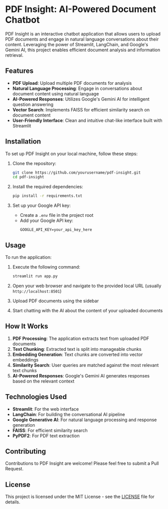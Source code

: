 # PDF Insight: AI-Powered Document Chatbot

PDF Insight is an interactive chatbot application that allows users to upload PDF documents and engage in natural language conversations about their content. Leveraging the power of Streamlit, LangChain, and Google's Gemini AI, this project enables efficient document analysis and information retrieval.

## Features

- **PDF Upload**: Upload multiple PDF documents for analysis
- **Natural Language Processing**: Engage in conversations about document content using natural language
- **AI-Powered Responses**: Utilizes Google's Gemini AI for intelligent question answering
- **Vector Search**: Implements FAISS for efficient similarity search on document content
- **User-Friendly Interface**: Clean and intuitive chat-like interface built with Streamlit

## Installation

To set up PDF Insight on your local machine, follow these steps:

1. Clone the repository:
    ```bash
    git clone https://github.com/yourusername/pdf-insight.git
    cd pdf-insight
    ```

2. Install the required dependencies:
    ```bash
    pip install -r requirements.txt
    ```

3. Set up your Google API key:
    - Create a `.env` file in the project root
    - Add your Google API key:
      ```
      GOOGLE_API_KEY=your_api_key_here
      ```

## Usage

To run the application:

1. Execute the following command:
    ```bash
    streamlit run app.py
    ```

2. Open your web browser and navigate to the provided local URL (usually `http://localhost:8501`)

3. Upload PDF documents using the sidebar

4. Start chatting with the AI about the content of your uploaded documents

## How It Works

1. **PDF Processing**: The application extracts text from uploaded PDF documents
2. **Text Chunking**: Extracted text is split into manageable chunks
3. **Embedding Generation**: Text chunks are converted into vector embeddings
4. **Similarity Search**: User queries are matched against the most relevant text chunks
5. **AI-Powered Responses**: Google's Gemini AI generates responses based on the relevant context

## Technologies Used

- **Streamlit**: For the web interface
- **LangChain**: For building the conversational AI pipeline
- **Google Generative AI**: For natural language processing and response generation
- **FAISS**: For efficient similarity search
- **PyPDF2**: For PDF text extraction

## Contributing

Contributions to PDF Insight are welcome! Please feel free to submit a Pull Request.

## License

This project is licensed under the MIT License - see the [LICENSE](LICENSE) file for details.

